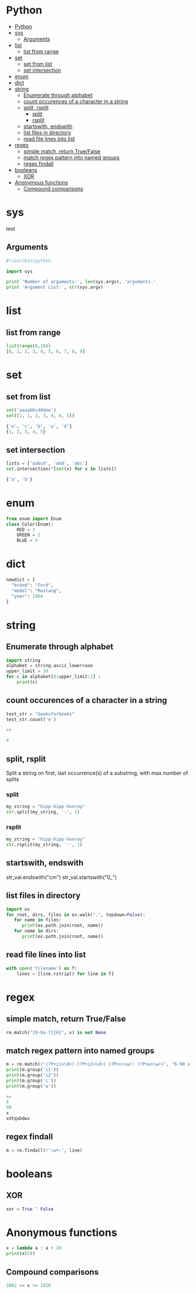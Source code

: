 # Python

<!--ts-->
   * [Python](python.md#python)
   * [sys](python.md#sys)
      * [Arguments](python.md#arguments)
   * [list](python.md#list)
      * [list from range](python.md#list-from-range)
   * [set](python.md#set)
      * [set from list](python.md#set-from-list)
      * [set intersection](python.md#set-intersection)
   * [enum](python.md#enum)
   * [dict](python.md#dict)
   * [string](python.md#string)
      * [Enumerate through alphabet](python.md#enumerate-through-alphabet)
      * [count occurences of a character in a string](python.md#count-occurences-of-a-character-in-a-string)
      * [split, rsplit](python.md#split-rsplit)
         * [split](python.md#split)
         * [rsplit](python.md#rsplit)
      * [startswith, endswith](python.md#startswith-endswith)
      * [list files in directory](python.md#list-files-in-directory)
      * [read file lines into list](python.md#read-file-lines-into-list)
   * [regex](python.md#regex)
      * [simple match, return True/False](python.md#simple-match-return-truefalse)
      * [match regex pattern into named groups](python.md#match-regex-pattern-into-named-groups)
      * [regex findall](python.md#regex-findall)
   * [booleans](python.md#booleans)
      * [XOR](python.md#xor)
   * [Anonymous functions](python.md#anonymous-functions)
      * [Compound comparisons](python.md#compound-comparisons)

<!-- Added by: runner, at: Wed Mar 31 12:32:32 UTC 2021 -->

<!--te-->

# sys
test
## Arguments
```python
#!/usr/bin/python

import sys

print 'Number of arguments:', len(sys.argv), 'arguments.'
print 'Argument List:', str(sys.argv)
```

# list

## list from range
```python
list(range(0,10))
[0, 1, 2, 3, 4, 5, 6, 7, 8, 9]
```

# set

## set from list
```python
set('aaaabbcdddee')
set([1, 1, 2, 3, 4, 4, 5])

{'e', 'c', 'b', 'a', 'd'}
{1, 2, 3, 4, 5}
```

## set intersection
```python
lists = ['aabcd', 'abd', 'abc']
set.intersection(*[set(x) for x in lists])

{'a', 'b'}
```

# enum
```python
from enum import Enum
class Color(Enum):
    RED = 1
    GREEN = 2
    BLUE = 3
```

# dict
```python
newdict = {
  "brand": "Ford",
  "model": "Mustang",
  "year": 1964
}
```
# string

## Enumerate through alphabet
```python
import string
alphabet = string.ascii_lowercase
upper_limit = 10
for c in alphabet[0:upper_limit:1] : 
    print(c)    
```

## count occurences of a character in a string

```python
test_str = "GeeksforGeeks"
test_str.count('e') 

>>

4
```

## split, rsplit

Split a string on first, last occurrence(s) of a substring, with max number of splits

### split

```python
my_string = "hipp-hipp-hooray"
str.split(my_string, '-', 1)
```

### rsplit

```python
my_string = "hipp-hipp-hooray"
str.rsplit(my_string, '-', 1)
```

## startswith, endswith

str_val.endswith("cm")
str_val.startswith("0_")

## list files in directory

```python
import os
for root, dirs, files in os.walk(".", topdown=False):
   for name in files:
      print(os.path.join(root, name))
   for name in dirs:
      print(os.path.join(root, name))
```

## read file lines into list

```python
with open('filename') as f:
    lines = [line.rstrip() for line in f]
```

# regex

## simple match, return True/False
```python
re.match("[0-9a-f]{6}", x) is not None
```

## match regex pattern into named groups

```python
m = re.match(r'(?P<i1>\d+)-(?P<i2>\d+) (?P<c>\w): (?P<w>\w+)', "6-90 x: xdtqxbdwx")
print(m.group('i1'))
print(m.group('i2'))
print(m.group('c'))
print(m.group('w'))

>>
6
90
x
xdtqxbdwx
```

## regex findall
```python
m = re.findall(r'\w+:', line)
```

# booleans

## XOR

```python
xor = True ^ False
```

# Anonymous functions
```python
x = lambda a : a + 10
print(x(5)) 
```

## Compound comparisons
```python
2002 >= x >= 1920
```
